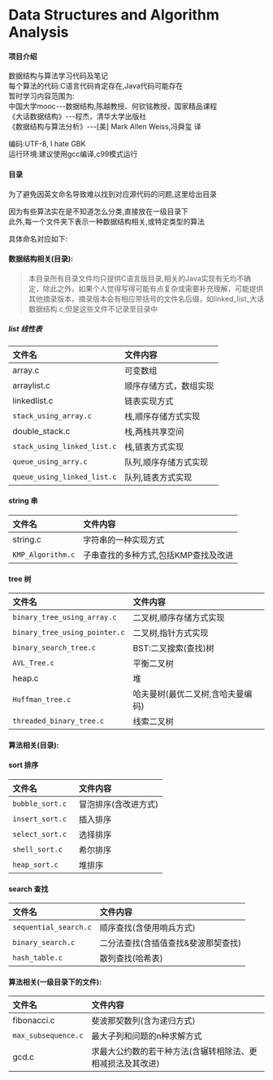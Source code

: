 # Data Structures and Algorithm Analysis

#### 项目介绍
数据结构与算法学习代码及笔记  
每个算法的代码:C语言代码肯定存在,Java代码可能存在  
暂时学习内容范围为:  
中国大学mooc---数据结构,陈越教授、何钦铭教授，国家精品课程  
《大话数据结构》---程杰，清华大学出版社  
《数据结构与算法分析》---[美] Mark Allen Weiss,冯舜玺 译  

编码:UTF-8, I hate GBK  
运行环境:建议使用gcc编译,c99模式运行  

#### 目录
为了避免因英文命名导致难以找到对应源代码的问题,这里给出目录  

因为有些算法实在是不知道怎么分类,直接放在一级目录下  
此外,每一个文件夹下表示一种数据结构相关,或特定类型的算法

具体命名对应如下:  

#### 数据结构相关(目录):  
> 本目录所有目录文件均只提供C语言版目录,相关的Java实现有无均不确定，除此之外，如果个人觉得写得可能有点复杂或需要补充理解，可能提供其他摘录版本，摘录版本会有相应带括号的文件名后缀，如linked_list_大话数据结构.c,但是这些文件不记录至目录中

##### list	线性表
|文件名|文件内容|  
|:--|:--|  
|array.c|可变数组|
|arraylist.c|顺序存储方式，数组实现|
|linkedlist.c|链表实现方式|
|```stack_using_array.c```|栈,顺序存储方式实现|
|double_stack.c|栈,两栈共享空间|
|```stack_using_linked_list.c```|栈,链表方式实现|
|```queue_using_arry.c```|队列,顺序存储方式实现|
|```queue_using_linked_list.c```|队列,链表方式实现|

#### string 串
|文件名|文件内容|  
|:--|:--|  
|string.c|字符串的一种实现方式|
|```KMP_Algorithm.c```|子串查找的多种方式,包括KMP查找及改进|

#### tree 树
|文件名|文件内容|  
|:--|:--|  
|```binary_tree_using_array.c```|二叉树,顺序存储方式实现|  
|```binary_tree_using_pointer.c```|二叉树,指针方式实现|  
|```binary_search_tree.c```|BST:二叉搜索(查找)树|  
|```AVL_Tree.c```|平衡二叉树|  
|heap.c|堆|  
|```Huffman_tree.c```|哈夫曼树(最优二叉树,含哈夫曼编码)|  
|```threaded_binary_tree.c```|线索二叉树|  

#### 算法相关(目录):
#### sort 排序  
|文件名|文件内容|  
|:--|:--|  
|```bubble_sort.c ```|冒泡排序(含改进方式)|  
|```insert_sort.c ```|插入排序|  
|```select_sort.c```|选择排序|  
|```shell_sort.c```|希尔排序|
|```heap_sort.c```|堆排序|

#### search 查找  
|文件名|文件内容|  
|:--|:--|  
|```sequential_search.c```|顺序查找(含使用哨兵方式)|  
|```binary_search.c```|二分法查找(含插值查找&斐波那契查找)|  
|```hash_table.c```|散列查找(哈希表)|  

#### 算法相关(一级目录下的文件):
|文件名|文件内容|  
|:--|:--|  
|fibonacci.c|斐波那契数列(含为递归方式)|  
|```max_subsequence.c```|最大子列和问题的n种求解方式|  
|gcd.c|求最大公约数的若干种方法(含辗转相除法、更相减损法及其改进)|  
 
